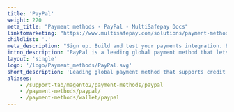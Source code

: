 ```yaml
---
title: 'PayPal'
weight: 220
meta_title: "Payment methods - PayPal - MultiSafepay Docs"
linktomarketing: "https://www.multisafepay.com/solutions/payment-methods/paypal"
childlist: '.'
meta_description: "Sign up. Build and test your payments integration. Explore our products and services. Use our API Reference, SDKs, and wrappers. Get support."
intro_description: "PayPal is a leading global payment method that lets customers pay by credit card or create a digital wallet linked to multiple payment methods."
layout: 'single'
logo: '/logo/Payment_methods/PayPal.svg' 
short_description: 'Leading global payment method that supports credit cards and a digital wallet.'
aliases:
    - /support-tab/magento2/payment-methods/paypal
    - /payment-methods/paypal/
    - /payment-methods/wallet/paypal
---
```

